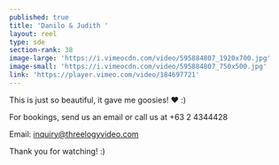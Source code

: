 ```yaml
---
published: true
title: 'Danilo & Judith '
layout: reel
type: sde
section-rank: 38
image-large: 'https://i.vimeocdn.com/video/595884807_1920x700.jpg'
image-small: 'https://i.vimeocdn.com/video/595884807_750x500.jpg'
link: 'https://player.vimeo.com/video/184697721'
---
```

This is just so beautiful, it gave me goosies! ❤ :)

For bookings, send us an email or call us at +63 2 4344428

Email: inquiry@threelogyvideo.com

Thank you for watching! :)
